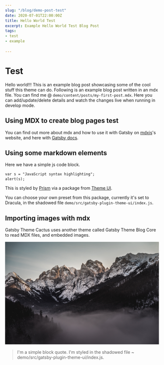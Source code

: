 ```yaml
---
slug: "/blog/demo-post-test"
date: 2020-07-01T22:00:00Z
title: Hello World Test
excerpt: Example Hello World Test Blog Post
tags:
- test
- example

---
```

# Test

Hello world!!! This is an example blog post showcasing some of the cool stuff this theme can do. Following is an example blog post written in an mdx file. You can find me @ `demo/content/posts/my-first-post.mdx`. Here you can add/update/delete details and watch the changes live when running in develop mode.

## Using MDX to create blog pages test

You can find out more about mdx and how to use it with Gatsby on <Underline themeColor="text" hoverThemeColor="secondary">[mdxjs](https://mdxjs.com/getting-started "MDX JS getting started")</Underline>'s website, and here with <Underline themeColor="text" hoverThemeColor="secondary">[Gatsby docs](https://www.gatsbyjs.org/docs/mdx/ "Gatsby docs on mdx")</Underline>.

## Using some markdown elements

Here we have a simple js code block.

    var s = "JavaScript syntax highlighting";
    alert(s);

This is styled by <Underline themeColor="text" hoverThemeColor="secondary">[Prism](https://prismjs.com/ "Prism website")</Underline> via a package from <Underline themeColor="text" hoverThemeColor="secondary">[Theme UI](https://theme-ui.com/packages/prism "Theme UI prism package")</Underline>.

You can choose your own preset from this package, currently it's set to Dracula, in the shadowed file `demo/src/gatsby-plugin-theme-ui/index.js`.

## Importing images with mdx

Gatsby Theme Cactus uses another theme called Gatsby Theme Blog Core to read MDX files, and embedded images.

![Early morning mountain range](../assets/landscape.jpg "Mountain range")

> I'm a simple block quote. I'm styled in the shadowed file \~ demo/src/gatsby-plugin-theme-ui/index.js.